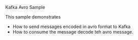 Kafka Avro Sample

This sample demonstrates 
- How to send messages encoded in avro format to Kafka
- How to consume the message decode teh avro message. 
